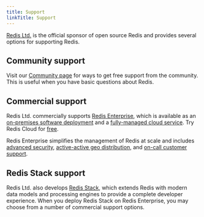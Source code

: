 ```yaml
---
title: Support
linkTitle: Support
---
```


[Redis Ltd.](https://redis.com) is the official sponsor of open source Redis and provides several options for supporting Redis.

## Community support

Visit our [Community page](/community) for ways to get free support from the community. This is useful when you have basic questions about Redis.

## Commercial support

Redis Ltd. commercially supports [Redis Enterprise](https://redis.com/redis-enterprise/advantages/), which is available as an [on-premises software deployment](https://redis.com/redis-enterprise-software/overview/) and a [fully-managed cloud service](https://redis.com/redis-enterprise-cloud/overview/). Try Redis Cloud for [free](https://redis.com/try-free/).

Redis Enterprise simplifies the management of Redis at scale and includes [advanced security](https://docs.redis.com/latest/rs/security/), [active-active geo distribution](https://redis.com/redis-enterprise/technology/active-active-geo-distribution/), and [on-call customer support](https://redis.com/company/support/).

## Redis Stack support

Redis Ltd. also develops [Redis Stack](/docs/stack), which extends Redis with modern data models and processing engines to provide a complete developer experience. When you deploy Redis Stack on Redis Enterprise, you may choose from a number of commercial support options.
